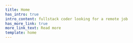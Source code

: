 ```yaml
---
title: Home
has_intro: true
intro_content: fullstack coder looking for a remote job
has_more_link: true
more_link_text: Read more
template: home
---
```

